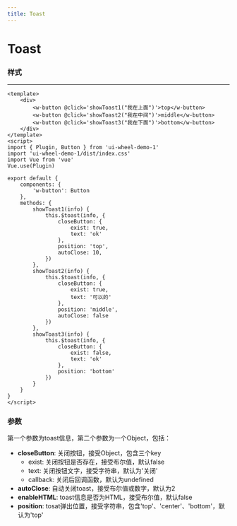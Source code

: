 ```yaml
---
title: Toast
---
```

# Toast
### 样式
---
<toast-demos/>

```vue
<template>
    <div>
        <w-button @click='showToast1("我在上面")'>top</w-button>
        <w-button @click='showToast2("我在中间")'>middle</w-button>
        <w-button @click='showToast3("我在下面")'>bottom</w-button>
    </div>
</template>
<script>
import { Plugin, Button } from 'ui-wheel-demo-1'
import 'ui-wheel-demo-1/dist/index.css'
import Vue from 'vue'
Vue.use(Plugin)

export default {
    components: {
        'w-button': Button
    },
    methods: {
        showToast1(info) {
            this.$toast(info, {
                closeButton: {
                    exist: true,
                    text: 'ok'
                },
                position: 'top',
                autoClose: 10,
            })
        },
        showToast2(info) {
            this.$toast(info, {
                closeButton: {
                    exist: true,
                    text: '可以的'
                },
                position: 'middle',
                autoClose: false
            })
        },
        showToast3(info) {
            this.$toast(info, {
                closeButton: {
                    exist: false,
                    text: 'ok'
                },
                position: 'bottom'
            })
        }
    }
}
</script>
```

### 参数
第一个参数为toast信息，第二个参数为一个Object，包括：
* **closeButton**: 关闭按钮，接受Object，包含三个key
  * exist: 关闭按钮是否存在，接受布尔值，默认false
  * text: 关闭按钮文字，接受字符串，默认为'关闭'
  * callback: 关闭后回调函数，默认为undefined
* **autoClose**: 自动关闭toast，接受布尔值或数字，默认为2
* **enableHTML**: toast信息是否为HTML，接受布尔值，默认false
* **position**: tosat弹出位置，接受字符串，包含'top'、'center'、'bottom'，默认为'top'
